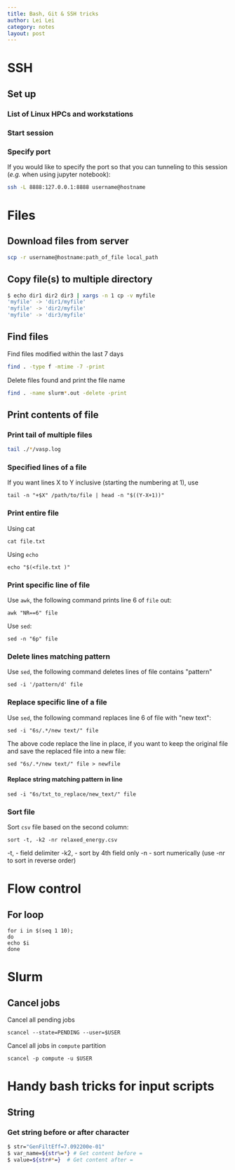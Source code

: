 ```yaml
---
title: Bash, Git & SSH tricks
author: Lei Lei
category: notes
layout: post
---
```


# SSH
## Set up

### List of Linux HPCs and workstations

### Start session

### Specify port
If you would like to specify the port so that you can tunneling to this session (_e.g._ when using jupyter notebook):

~~~ bash
ssh -L 8888:127.0.0.1:8888 username@hostname
~~~

# Files
## Download files from server

~~~ bash
scp -r username@hostname:path_of_file local_path
~~~

## Copy file(s) to multiple directory

```bash
$ echo dir1 dir2 dir3 | xargs -n 1 cp -v myfile
'myfile' -> 'dir1/myfile'
'myfile' -> 'dir2/myfile'
'myfile' -> 'dir3/myfile'
```

## Find files

Find files modified within the last 7 days

``` bash
find . -type f -mtime -7 -print
```

Delete files found and print the file name
~~~bash
find . -name slurm*.out -delete -print
~~~

## Print contents of file

### Print tail of multiple files

```bash
tail ./*/vasp.log
```

### Specified lines of a file

If you want lines X to Y inclusive (starting the numbering at 1), use

```shell
tail -n "+$X" /path/to/file | head -n "$((Y-X+1))"
```

### Print entire file

Using cat

~~~shell
cat file.txt
~~~

Using `echo`

~~~shell
echo "$(<file.txt )"
~~~

### Print specific line of file

Use `awk`, the following command prints line 6 of `file` out:

~~~shell
awk "NR==6" file
~~~

Use `sed`:

~~~shell
sed -n "6p" file
~~~

### Delete lines matching pattern
Use `sed`, the following command deletes lines of file contains "pattern"

~~~shell
sed -i '/pattern/d' file
~~~

### Replace specific line of a file

Use `sed`, the following command replaces line 6 of file with "new text":

~~~shell
sed -i "6s/.*/new text/" file
~~~

The above code replace the line in place, if you want to keep the original file and save the replaced file into a new file:

~~~shell
sed "6s/.*/new text/" file > newfile
~~~

#### Replace string matching pattern in line
~~~shell
sed -i "6s/txt_to_replace/new_text/" file
~~~

### Sort file
Sort `csv` file based on the second column:

~~~shell
sort -t, -k2 -nr relaxed_energy.csv
~~~

-t, - field delimiter
-k2, - sort by 4th field only
-n - sort numerically (use -nr to sort in reverse order)

# Flow control

## For loop

~~~shell
for i in $(seq 1 10);
do
echo $i
done
~~~

# Slurm

## Cancel jobs
Cancel all pending jobs
~~~shell
scancel --state=PENDING --user=$USER
~~~

Cancel all jobs in `compute` partition

~~~shell
scancel -p compute -u $USER
~~~


# Handy bash tricks for input scripts
## String
### Get string before or after character

```bash
$ str="GenFiltEff=7.092200e-01"
$ var_name=${str%=*} # Get content before =
$ value=${str#*=}  # Get content after =
```

